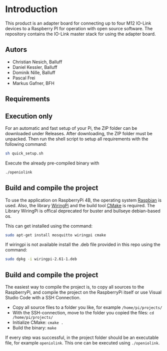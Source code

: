 # Introduction
This product is an adapter board for connecting up to four M12 IO-Link devices to a Raspberry PI for operation with open source software. 
The repository contains the IO-Link master stack for using the adapter board.

## Autors

- Christian Nesich, Balluff
- Daniel Kessler, Balluff
- Dominik Nille, Balluff
- Pascal Frei
- Markus Gafner, BFH

## Requirements



## Execution only
For an automatic and fast setup of your Pi, the ZIP folder can be downloaded under Releases. After downloading, the ZIP folder must be unpacked.
Then run the shell script to setup all requirements with the following command:
```bash
sh quick_setup.sh
```

Execute the already pre-compiled binary with 
```bash
./openiolink
```

## Build and compile the project
To use the application on RaspberryPi 4B, the operating system [Raspbian](http://raspbian.org) is used. Also, the library [WiringPi](http://wiringpi.com) and the build tool [CMake](https://cmake.org) is required. The Library WiringPi is offical deprecated for buster and bullseye debian-based os.

This can get installed using the command:
```bash
sudo apt-get install mosquitto wiringpi cmake
```
If wiringpi is not available install the .deb file provided in this repo using the command:
```bash
sudo dpkg -i wiringpi-2.61-1.deb
```

## Build and compile the project
The easiest way to compile the project is, to copy all sources to the RaspberryPi, and compile the project on the RaspberryPi itself or use Visual Studio Code with a SSH Connection.

- Copy all source files to a folder you like, for example `/home/pi/projects/`
- With the SSH-connection, move to the folder you copied the files: `cd /home/pi/projects/`
- Initialize CMake: `cmake .`
- Build the binary: `make`

If every step was successful, in the project folder should be an executable file, for example `openiolink`. This one can be executed using `./openiolink`.
